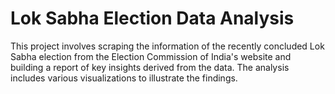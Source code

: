 # Lok Sabha Election Data Analysis

This project involves scraping the information of the recently concluded Lok Sabha election from the Election Commission of India's website and building a report of key insights derived from the data. The analysis includes various visualizations to illustrate the findings.

